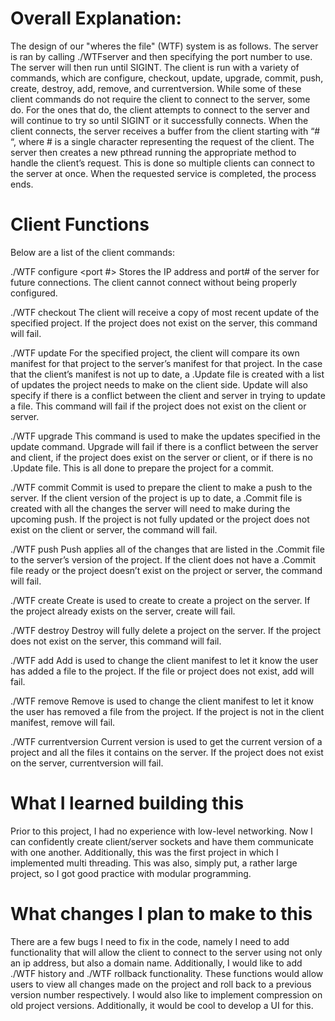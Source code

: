 # Overall Explanation:
The design of our "wheres the file" (WTF) system is as follows. The server is ran by calling ./WTFserver and then specifying the port number to use. The server will then run until SIGINT. The client is run with a variety of commands, which are configure, checkout, update, upgrade, commit, push, create, destroy, add, remove, and currentversion. While some of these client commands do not require the client to connect to the server, some do. For the ones that do, the client attempts to connect to the server and will continue to try so until SIGINT or it successfully connects. When the client connects, the server receives a buffer from the client starting with “# “, where # is a single character representing the request of the client. The server then creates a new pthread running the appropriate method to handle the client’s request. This is done so multiple clients can connect to the server at once. When the requested service is completed, the process ends.

# Client Functions
Below are a list of the client commands:

./WTF configure <IP Address> <port #>
Stores the IP address and port# of the server for future connections. The client cannot connect without being properly configured.

./WTF checkout <project name>
The client will receive a copy of most recent update of the specified project. If the project does not exist on the server, this command will fail.

./WTF update <project name>
For the specified project, the client will compare its own manifest for that project to the server’s manifest for that project. In the case that the client’s manifest is not up to date, a .Update file is created with a list of updates the project needs to make on the client side. Update will also specify if there is a conflict between the client and server in trying to update a file. This command will fail if the project does not exist on the client or server.

./WTF upgrade <project name>
This command is used to make the updates specified in the update command. Upgrade will fail if there is a conflict between the server and client, if the project does exist on the server or client, or if there is no .Update file. This is all done to prepare the project for a commit.

./WTF commit <project name>
Commit is used to prepare the client to make a push to the server. If the client version of the project is up to date, a .Commit file is created with all the changes the server will need to make during the upcoming push. If the project is not fully updated or the project does not exist on the client or server, the command will fail.

./WTF push <project name>
Push applies all of the changes that are listed in the .Commit file to the server’s version of the project. If the client does not have a .Commit file ready or the project doesn’t exist on the project or server, the command will fail.

./WTF create <project name>
Create is used to create to create a project on the server. If the project already exists on the server, create will fail.

./WTF destroy <project name>
Destroy will fully delete a project on the server. If the project does not exist on the server, this command will fail.

./WTF add <project name> <filename>
Add is used to change the client manifest to let it know the user has added a file to the project. If the file or project does not exist, add will fail.

./WTF remove <project name> <filename>
Remove is used to change the client manifest to let it know the user has removed a file from the project. If the project is not in the client manifest, remove will fail.

./WTF currentversion <project name>
Current version is used to get the current version of a project and all the files it contains on the server. If the project does not exist on the server, currentversion will fail.

# What I learned building this
Prior to this project, I had no experience with low-level networking. Now I can confidently create client/server sockets and have them communicate with one another. Additionally, this was the first project in which I implemented multi threading. This was also, simply put, a rather large project, so I got good practice with modular programming.

# What changes I plan to make to this
There are a few bugs I need to fix in the code, namely I need to add functionality that will allow the client to connect to the server using not only an ip address, but also a domain name. Additionally, I would like to add ./WTF history and ./WTF rollback functionality. These functions would allow users to view all changes made on the project and roll back to a previous version number respectively. I would also like to implement compression on old project versions. Additionally, it would be cool to develop a UI for this.
